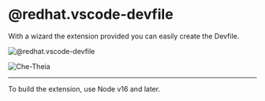 # @redhat.vscode-devfile

With a wizard the extension provided you can easily create the Devfile.

![@redhat.vscode-devfile](<img src="https://mma.prnewswire.com/media/1513369/Educative_Logo.jpg"  width="60%" height="30%">)

![Che-Theia](https://raw.githubusercontent.com/vitaliy-guliy/vscode-devfile/main/media/screenshot-1.png)

---

To build the extension, use Node v16 and later.
